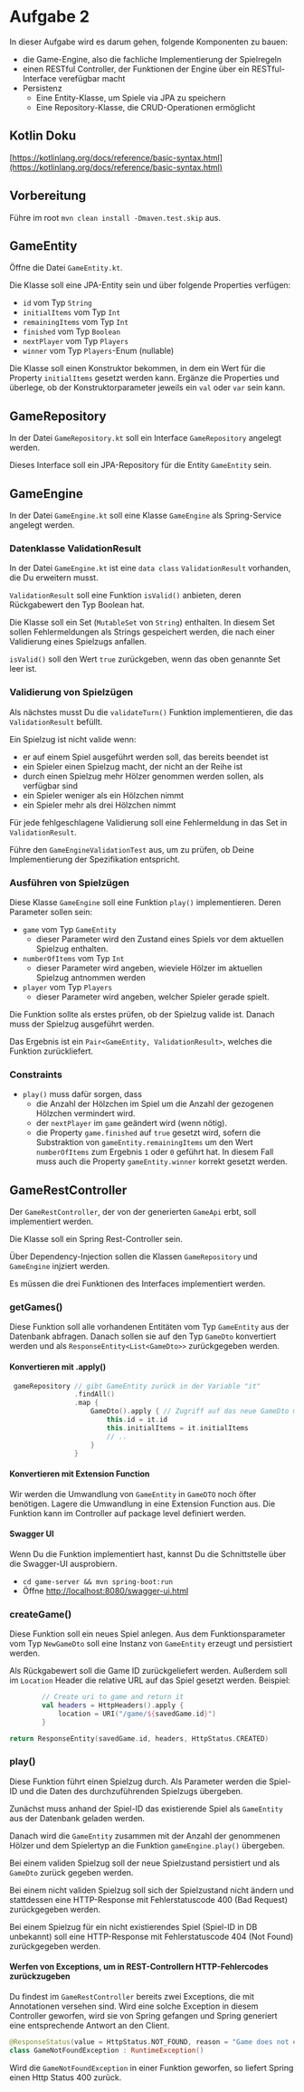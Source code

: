 # Aufgabe 2

In dieser Aufgabe wird es darum gehen, folgende Komponenten zu bauen:

- die Game-Engine, also die fachliche Implementierung der Spielregeln
- einen RESTful Controller, der Funktionen der Engine über ein RESTful-Interface verefügbar macht
- Persistenz
   - Eine Entity-Klasse, um Spiele via JPA zu speichern
   - Eine Repository-Klasse, die CRUD-Operationen ermöglicht

## Kotlin Doku
[https://kotlinlang.org/docs/reference/basic-syntax.html](https://kotlinlang.org/docs/reference/basic-syntax.html)

## Vorbereitung

Führe im root `mvn clean install -Dmaven.test.skip` aus. 

## GameEntity

Öffne die Datei `GameEntity.kt`.

Die Klasse soll eine JPA-Entity sein und über folgende Properties verfügen:

- `id` vom Typ `String`  
- `initialItems` vom Typ `Int`  
- `remainingItems` vom Typ `Int`  
- `finished` vom Typ `Boolean`  
- `nextPlayer` vom Typ `Players`  
- `winner` vom Typ `Players`-Enum (nullable)

Die Klasse soll einen Konstruktor bekommen, in dem ein Wert für die Property `initialItems` gesetzt werden kann. Ergänze die Properties und überlege, ob der Konstruktorparameter jeweils ein `val` oder `var` sein kann.

## GameRepository

In der Datei `GameRepository.kt` soll ein Interface `GameRepository` angelegt werden.

Dieses Interface soll ein JPA-Repository für die Entity `GameEntity` sein.

## GameEngine

In der Datei `GameEngine.kt` soll eine Klasse `GameEngine` als Spring-Service angelegt werden.

### Datenklasse ValidationResult

In der Datei `GameEngine.kt` ist eine `data class` `ValidationResult` vorhanden, die Du erweitern musst.

`ValidationResult` soll eine Funktion `isValid()` anbieten, deren Rückgabewert den Typ Boolean hat.

Die Klasse soll ein Set (`MutableSet` von `String`) enthalten. In diesem Set sollen Fehlermeldungen als Strings
gespeichert werden, die nach einer Validierung eines Spielzugs anfallen.

`isValid()` soll den Wert `true` zurückgeben, wenn das oben genannte Set leer ist.

### Validierung von Spielzügen

Als nächstes musst Du die `validateTurn()` Funktion implementieren, die das `ValidationResult` befüllt.

Ein Spielzug ist nicht valide wenn:

* er auf einem Spiel ausgeführt werden soll, das bereits beendet ist
* ein Spieler einen Spielzug macht, der nicht an der Reihe ist
* durch einen Spielzug mehr Hölzer genommen werden sollen, als verfügbar sind
* ein Spieler weniger als ein Hölzchen nimmt
* ein Spieler mehr als drei Hölzchen nimmt

Für jede fehlgeschlagene Validierung soll eine Fehlermeldung in das Set in `ValidationResult`.

Führe den `GameEngineValidationTest` aus, um zu prüfen, ob Deine Implementierung der Spezifikation entspricht.


### Ausführen von Spielzügen

Diese Klasse `GameEngine` soll eine Funktion `play()` implementieren. Deren Parameter sollen sein:

- `game` vom Typ `GameEntity`
   - dieser Parameter wird den Zustand eines Spiels vor dem aktuellen Spielzug enthalten.
- `numberOfItems` vom Typ `Int`  
   - dieser Parameter wird angeben, wieviele Hölzer im aktuellen Spielzug antnommen werden
- `player` vom Typ `Players`  
   - dieser Parameter wird angeben, welcher Spieler gerade spielt.

Die Funktion sollte als erstes prüfen, ob der Spielzug valide ist. Danach muss der Spielzug ausgeführt werden. 

Das Ergebnis ist ein `Pair<GameEntity, ValidationResult>`, welches die Funktion zurückliefert.

### Constraints

- `play()` muss dafür sorgen, dass
  - die Anzahl der Hölzchen im Spiel um die Anzahl der gezogenen Hölzchen vermindert wird.
  - der `nextPlayer` im `game` geändert wird (wenn nötig).
  - die Property `game.finished` auf `true` gesetzt wird, sofern die Substraktion von
  `gameEntity.remainingItems` um den Wert `numberOfItems` zum Ergebnis `1` oder `0` geführt hat. In diesem Fall muss auch
  die Property `gameEntity.winner` korrekt gesetzt werden.

## GameRestController

Der `GameRestController`, der von der generierten `GameApi` erbt, soll implementiert werden.

Die Klasse soll ein Spring Rest-Controller sein.

Über Dependency-Injection sollen die Klassen `GameRepository` und `GameEngine` injziert werden.

Es müssen die drei Funktionen des Interfaces implementiert werden.

### getGames()

Diese Funktion soll alle vorhandenen Entitäten vom Typ `GameEntity` aus der Datenbank abfragen. Danach sollen
sie auf den Typ `GameDto` konvertiert werden und als `ResponseEntity<List<GameDto>>` zurückgegeben werden.

#### Konvertieren mit .apply()

```kotlin
 gameRepository // gibt GameEntity zurück in der Variable "it"
                .findAll()
                .map {
                    GameDto().apply { // Zugriff auf das neue GameDto mit "this"
                        this.id = it.id
                        this.initialItems = it.initialItems
                        // ..
                    }
                }
```

#### Konvertieren mit Extension Function

Wir werden die Umwandlung von `GameEntity` in `GameDTO` noch öfter benötigen. Lagere die Umwandlung in eine Extension Function aus. Die Funktion kann im Controller auf package level definiert werden.

#### Swagger UI

Wenn Du die Funktion implementiert hast, kannst Du die Schnittstelle über die Swagger-UI ausprobiern. 

* `cd game-server && mvn spring-boot:run`
* Öffne [http://localhost:8080/swagger-ui.html]()


### createGame()

Diese Funktion soll ein neues Spiel anlegen. Aus dem Funktionsparameter vom Typ `NewGameDto` soll eine
Instanz von `GameEntity` erzeugt und persistiert werden.

Als Rückgabewert soll die Game ID zurückgeliefert werden. Außerdem soll im `Location` Header die relative URL auf das Spiel gesetzt werden. Beispiel:

```kotlin
        // Create uri to game and return it
        val headers = HttpHeaders().apply {
            location = URI("/game/${savedGame.id}")
        }

return ResponseEntity(savedGame.id, headers, HttpStatus.CREATED)
```


### play()

Diese Funktion führt einen Spielzug durch. Als Parameter werden die Spiel-ID und
die Daten des durchzuführenden Spielzugs übergeben.

Zunächst muss anhand der Spiel-ID das existierende Spiel als `GameEntity` aus der Datenbank geladen werden.

Danach wird die `GameEntity` zusammen mit der Anzahl der genommenen Hölzer und dem Spielertyp an die
Funktion `gameEngine.play()` übergeben.

Bei einem validen Spielzug soll der neue Spielzustand persistiert und als `GameDto` zurück gegeben werden.

Bei einem nicht validen Spielzug soll sich der Spielzustand nicht ändern und stattdessen eine HTTP-Response
mit Fehlerstatuscode 400 (Bad Request) zurückgegeben werden.

Bei einem Spielzug für ein nicht existierendes Spiel (Spiel-ID in DB unbekannt) soll eine HTTP-Response
mit Fehlerstatuscode 404 (Not Found) zurückgegeben werden.


#### Werfen von Exceptions, um in REST-Controllern HTTP-Fehlercodes zurückzugeben

Du findest im `GameRestController` bereits zwei Exceptions, die mit Annotationen versehen sind. Wird eine solche Exception in diesem Controller geworfen, wird sie von Spring gefangen und Spring generiert eine entsprechende Antwort an den Client. 

```kotlin
@ResponseStatus(value = HttpStatus.NOT_FOUND, reason = "Game does not exist.")
class GameNotFoundException : RuntimeException()
```

Wird die `GameNotFoundException` in einer Funktion geworfen, so liefert Spring einen Http Status 400 zurück.
